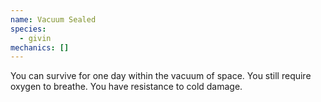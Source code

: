 ```yaml
---
name: Vacuum Sealed
species:
  - givin
mechanics: []
---
```

You can survive for one day within the vacuum of space. You still require oxygen to breathe. You have resistance to cold damage.
